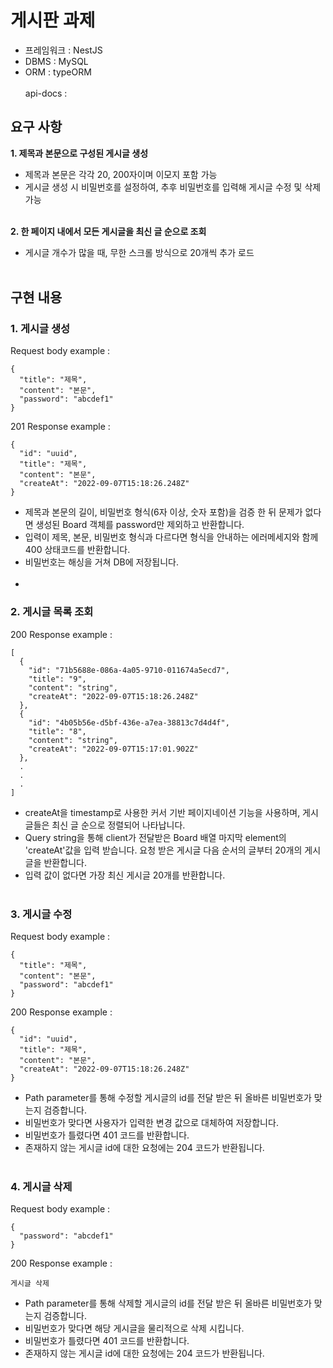# 게시판 과제 <br>
* 프레임워크 : NestJS
* DBMS : MySQL
* ORM : typeORM <br><br>
api-docs :  
## 요구 사항 <br>
<B>1. 제목과 본문으로 구성된 게시글 생성</B>
* 제목과 본문은 각각 20, 200자이며 이모지 포함 가능 <br>
* 게시글 생성 시 비밀번호를 설정하여, 추후 비밀번호를 입력해 게시글 수정 및 삭제 가능 <br><br>

<B>2. 한 페이지 내에서 모든 게시글을 최신 글 순으로 조회</B>
* 게시글 개수가 많을 때, 무한 스크롤 방식으로 20개씩 추가 로드 <br><br>

## 구현 내용 <br>
### 1. 게시글 생성<br>
Request body example : <br>
```
{
  "title": "제목",
  "content": "본문",
  "password": "abcdef1"
}
```
201 Response example :
```
{
  "id": "uuid",
  "title": "제목",
  "content": "본문",
  "createAt": "2022-09-07T15:18:26.248Z"
}
```
* 제목과 본문의 길이, 비밀번호 형식(6자 이상, 숫자 포함)을 검증 한 뒤 문제가 없다면 생성된 Board 객체를 password만 제외하고 반환합니다. 
* 입력이 제목, 본문, 비밀번호 형식과 다르다면 형식을 안내하는 에러메세지와 함께 400 상태코드를 반환합니다.
* 비밀번호는 해싱을 거쳐 DB에 저장됩니다. <br><br>
* 
### 2. 게시글 목록 조회<br>
200 Response example :
```
[
  {
    "id": "71b5688e-086a-4a05-9710-011674a5ecd7",
    "title": "9",
    "content": "string",
    "createAt": "2022-09-07T15:18:26.248Z"
  },
  {
    "id": "4b05b56e-d5bf-436e-a7ea-38813c7d4d4f",
    "title": "8",
    "content": "string",
    "createAt": "2022-09-07T15:17:01.902Z"
  },
  .
  .
  .
]
```
* createAt을 timestamp로 사용한 커서 기반 페이지네이션 기능을 사용하며, 게시글들은 최신 글 순으로 정렬되어 나타납니다.
* Query string을 통해 client가 전달받은 Board 배열 마지막 element의 'createAt'값을 입력 받습니다. 요청 받은 게시글 다음 순서의 글부터 20개의 게시글을 반환합니다.
* 입력 값이 없다면 가장 최신 게시글 20개를 반환합니다.
<br><br>

### 3. 게시글 수정<br>
Request body example :
```
{
  "title": "제목",
  "content": "본문",
  "password": "abcdef1"
}
```
200 Response example :
```
{
  "id": "uuid",
  "title": "제목",
  "content": "본문",
  "createAt": "2022-09-07T15:18:26.248Z"
}
```
* Path parameter를 통해 수정할 게시글의 id를 전달 받은 뒤 올바른 비밀번호가 맞는지 검증합니다.
* 비밀번호가 맞다면 사용자가 입력한 변경 값으로 대체하여 저장합니다.
* 비밀번호가 틀렸다면 401 코드를 반환합니다.
* 존재하지 않는 게시글 id에 대한 요청에는 204 코드가 반환됩니다. <br><br>

### 4. 게시글 삭제<br>
Request body example :
```
{
  "password": "abcdef1"
}
```
200 Response example :
```
게시글 삭제
```
* Path parameter를 통해 삭제할 게시글의 id를 전달 받은 뒤 올바른 비밀번호가 맞는지 검증합니다.
* 비밀번호가 맞다면 해당 게시글을 물리적으로 삭제 시킵니다.
* 비밀번호가 틀렸다면 401 코드를 반환합니다.
* 존재하지 않는 게시글 id에 대한 요청에는 204 코드가 반환됩니다. 
